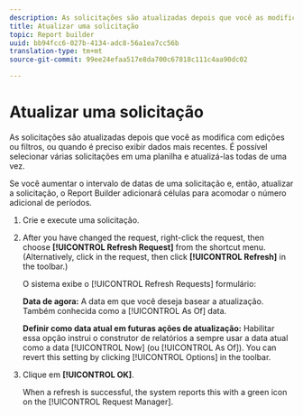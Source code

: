 ```yaml
---
description: As solicitações são atualizadas depois que você as modifica com edições ou filtros, ou quando é preciso exibir dados mais recentes. É possível selecionar várias solicitações em uma planilha e atualizá-las todas de uma vez.
title: Atualizar uma solicitação
topic: Report builder
uuid: bb94fcc6-027b-4134-adc8-56a1ea7cc56b
translation-type: tm+mt
source-git-commit: 99ee24efaa517e8da700c67818c111c4aa90dc02

---
```



# Atualizar uma solicitação

As solicitações são atualizadas depois que você as modifica com edições ou filtros, ou quando é preciso exibir dados mais recentes. É possível selecionar várias solicitações em uma planilha e atualizá-las todas de uma vez.

Se você aumentar o intervalo de datas de uma solicitação e, então, atualizar a solicitação, o Report Builder adicionará células para acomodar o número adicional de períodos.

1. Crie e execute uma solicitação.
1. After you have changed the request, right-click the request, then choose **[!UICONTROL Refresh Request]** from the shortcut menu. (Alternatively, click in the request, then click **[!UICONTROL Refresh]** in the toolbar.)

   O sistema exibe o [!UICONTROL Refresh Requests] formulário:

   **Data de agora:** A data em que você deseja basear a atualização. Também conhecida como a [!UICONTROL As Of] data.

   **Definir como data atual em futuras ações de atualização:** Habilitar essa opção instrui o construtor de relatórios a sempre usar a data atual como a data [!UICONTROL Now] (ou [!UICONTROL As Of]). You can revert this setting by clicking [!UICONTROL Options] in the toolbar.
1. Clique em **[!UICONTROL OK]**.

   When a refresh is successful, the system reports this with a green icon on the [!UICONTROL Request Manager].
